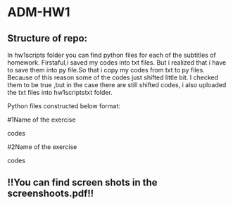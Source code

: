 # ADM-HW1

## Structure of repo:
In hw1scripts folder you can find python files for each of the subtitles of homework. Firstaful,i saved my codes into txt files. But i realized that i have to save them into py file.So that i copy my codes from txt to py files. Because of this reason some of the codes just shifted little bit. I checked them to be true ,but in the case there are still shifted codes, i also uploaded the txt files into hw1scriptstxt folder.

Python files constructed below format:

#1Name of the exercise

codes

#2Name of the exercise

codes




## !!You can find screen shots in the screenshoots.pdf!!
